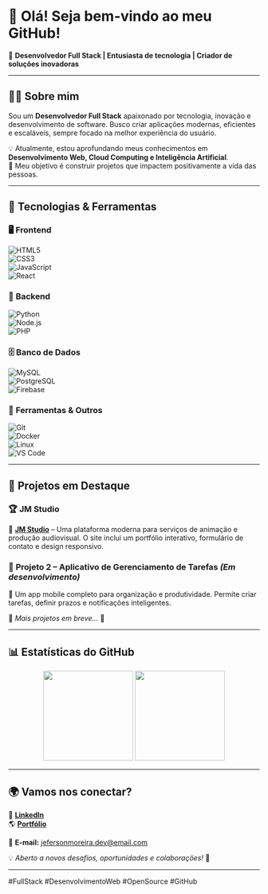 # 👋 Olá! Seja bem-vindo ao meu GitHub!  

🚀 **Desenvolvedor Full Stack | Entusiasta de tecnologia | Criador de soluções inovadoras**  

---

## 🧑‍💻 Sobre mim  
Sou um **Desenvolvedor Full Stack** apaixonado por tecnologia, inovação e desenvolvimento de software. Busco criar aplicações modernas, eficientes e escaláveis, sempre focado na melhor experiência do usuário.  

💡 Atualmente, estou aprofundando meus conhecimentos em **Desenvolvimento Web, Cloud Computing e Inteligência Artificial**.  
🎯 Meu objetivo é construir projetos que impactem positivamente a vida das pessoas.  

---

## 🚀 Tecnologias & Ferramentas  

### 🖥️ **Frontend**  
![HTML5](https://img.shields.io/badge/-HTML5-E34F26?style=flat&logo=html5&logoColor=white)  
![CSS3](https://img.shields.io/badge/-CSS3-1572B6?style=flat&logo=css3&logoColor=white)  
![JavaScript](https://img.shields.io/badge/-JavaScript-F7DF1E?style=flat&logo=javascript&logoColor=black)  
![React](https://img.shields.io/badge/-React-61DAFB?style=flat&logo=react&logoColor=black)  

### 💾 **Backend**  
![Python](https://img.shields.io/badge/-Python-3776AB?style=flat&logo=python&logoColor=white)  
![Node.js](https://img.shields.io/badge/-Node.js-339933?style=flat&logo=node.js&logoColor=white)  
![PHP](https://img.shields.io/badge/-PHP-777BB4?style=flat&logo=php&logoColor=white)  

### 🗄️ **Banco de Dados**  
![MySQL](https://img.shields.io/badge/-MySQL-4479A1?style=flat&logo=mysql&logoColor=white)  
![PostgreSQL](https://img.shields.io/badge/-PostgreSQL-336791?style=flat&logo=postgresql&logoColor=white)  
![Firebase](https://img.shields.io/badge/-Firebase-FFCA28?style=flat&logo=firebase&logoColor=black)  

### 🔧 **Ferramentas & Outros**  
![Git](https://img.shields.io/badge/-Git-F05032?style=flat&logo=git&logoColor=white)  
![Docker](https://img.shields.io/badge/-Docker-2496ED?style=flat&logo=docker&logoColor=white)  
![Linux](https://img.shields.io/badge/-Linux-FCC624?style=flat&logo=linux&logoColor=black)  
![VS Code](https://img.shields.io/badge/-VS%20Code-007ACC?style=flat&logo=visual-studio-code&logoColor=white)  

---

## 📌 Projetos em Destaque  

### 🏆 **JM Studio**  
🔹 [**JM Studio**](https://site-jm-studio.vercel.app) – Uma plataforma moderna para serviços de animação e produção audiovisual. O site inclui um portfólio interativo, formulário de contato e design responsivo.  

### 📱 **Projeto 2 – Aplicativo de Gerenciamento de Tarefas** *(Em desenvolvimento)*  
🔹 Um app mobile completo para organização e produtividade. Permite criar tarefas, definir prazos e notificações inteligentes.  

📌 *Mais projetos em breve...* 🚀  

---

## 📊 Estatísticas do GitHub  

<div align="center">
  <img height="180em" src="https://github-readme-stats.vercel.app/api?username=Jeferson7770&show_icons=true&theme=radical" />
  <img height="180em" src="https://github-readme-stats.vercel.app/api/top-langs/?username=Jeferson7770&layout=compact&theme=radical" />
</div>  

---

## 🌍 Vamos nos conectar?  

📌 [**LinkedIn**](https://www.linkedin.com/in/jefersonmoreiradev/)  
🌎 [**Portfólio**](https://site-jm-studio.vercel.app)  

📧 **E-mail:** jefersonmoreira.dev@email.com  

💡 *Aberto a novos desafios, oportunidades e colaborações!* 🚀  

---

#FullStack #DesenvolvimentoWeb #OpenSource #GitHub  

